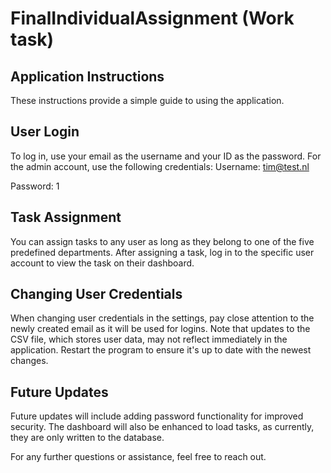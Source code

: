 # FinalIndividualAssignment (Work task)

## Application Instructions

These instructions provide a simple guide to using the application.


## User Login

To log in, use your email as the username and your ID as the password.
For the admin account, use the following credentials:
Username: tim@test.nl

Password: 1


## Task Assignment

You can assign tasks to any user as long as they belong to one of the five predefined departments.
After assigning a task, log in to the specific user account to view the task on their dashboard.


## Changing User Credentials

When changing user credentials in the settings, pay close attention to the newly created email as it will be used for logins.
Note that updates to the CSV file, which stores user data, may not reflect immediately in the application. Restart the program to ensure it's up to date with the newest changes.


## Future Updates

Future updates will include adding password functionality for improved security.
The dashboard will also be enhanced to load tasks, as currently, they are only written to the database.




For any further questions or assistance, feel free to reach out.
